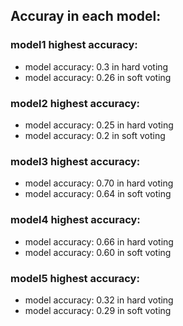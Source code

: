 ## Accuray in each model:

### model1 highest accuracy:
* model accuracy: 0.3 in hard voting
* model accuracy: 0.26 in soft voting

### model2 highest accuracy:
* model accuracy: 0.25 in hard voting
* model accuracy: 0.2 in soft voting

### model3 highest accuracy:
* model accuracy: 0.70 in hard voting
* model accuracy: 0.64 in soft voting

### model4 highest accuracy:
* model accuracy: 0.66 in hard voting
* model accuracy: 0.60 in soft voting

### model5 highest accuracy:
* model accuracy: 0.32 in hard voting
* model accuracy: 0.29 in soft voting